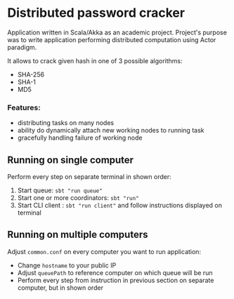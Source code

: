 # Distributed password cracker

Application written in Scala/Akka as an academic project. Project's purpose was to write application performing distributed computation using Actor paradigm.

It allows  to crack given hash  in one of 3 possible algorithms:
- SHA-256
- SHA-1
- MD5

### Features: 
- distributing tasks on many nodes 
- ability do dynamically attach new working nodes to running task
- gracefully handling failure of working node

## Running on single computer

Perform every step on separate terminal in shown order:

1. Start queue: `sbt "run queue"`
2. Start one or more coordinators:  `sbt "run"`
3. Start CLI client : `sbt "run client"` and follow instructions displayed on terminal


## Running on multiple computers

Adjust  `common.conf` on every computer you want to run application:
* Change `hostname`  to your public IP
* Adjust `queuePath` to reference computer on which queue will be run 
* Perform every step from  instruction in previous section on separate computer, but in shown order
